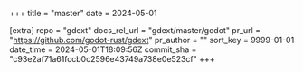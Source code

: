 +++
title = "master"
date = 2024-05-01

[extra]
repo = "gdext"
docs_rel_url = "gdext/master/godot"
pr_url = "https://github.com/godot-rust/gdext"
pr_author = ""
sort_key = 9999-01-01
date_time = 2024-05-01T18:09:56Z
commit_sha = "c93e2af71a61fccb0c2596e43749a738e0e523cf"
+++


